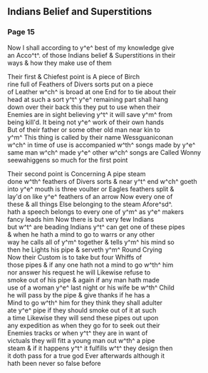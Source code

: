 <div style="page-break-before:always;"></div>

## Indians Belief and Superstitions

### Page 15

Now I shall according to y^e^ best of my knowledge give\
an Acco^t^. of those Indians belief & Superstitions in their\
ways & how they make use of them

Their first & Chiefest point is A piece of Birch\
rine full of Feathers of Divers sorts put on a piece\
of Leather w^ch^ is broad at one End for to tie about their\
head at such a sort y^t^ y^e^ remaining part shall hang\
down over their back this they put to use when their\
Enemies are in sight believing y^t^ it will save y^m^ from\
being kill'd. It being not y^e^ work of their own hands\
But of their father or some other old man near kin to\
y^m^ This thing is called by their name Wessguaniconan\
w^ch^ in time of use is accompanied w^th^ songs made by y^e^\
same man w^ch^ made y^e^ other w^ch^ songs are Called Wonny\
seewahiggens so much for the first point

Their second point is Concerning A pipe steam\
done w^th^ feathers of Divers sorts & near y^t^ end w^ch^ goeth\
into y^e^ mouth is three voulter or Eagles feathers split &\
lay'd on like y^e^ feathers of an arrow Now every one of\
these & all things Else belonging to the steam Afore^sd^.\
hath a speech belongs to every one of y^m^ as y^e^ makers\
fancy leads him Now there is but very few Indians\
but w^t^ are beading Indians y^t^ can get one of these pipes\
& when he hath a mind to go to warrs or any other\
way he calls all of y^m^ together & tells y^m^ his mind so\
then he Lights his pipe & serveth y^m^ Round Crying\
Now their Custom is to take but four Whiffs of\
those pipes & if any one hath not a mind to go w^th^ him\
nor answer his request he will Likewise refuse to\
smoke out of his pipe & again if any man hath made\
use of a woman y^e^ last night or his wife be w^th^ Child\
he will pass by the pipe & give thanks if he has a\
Mind to go w^th^ him for they think they shall adulter\
ate y^e^ pipe if they should smoke out of it at such\
a time Likewise they will send these pipes out upon\
any expedition as when they go for to seek out their\
Enemies tracks or when y^t^ they are in want of\
victuals they will fitt a young man out w^th^ a pipe\
steam & if it happens y^t^ it fulfills w^t^ they design then\
it doth pass for a true god Ever afterwards although it\
hath been never so false before
